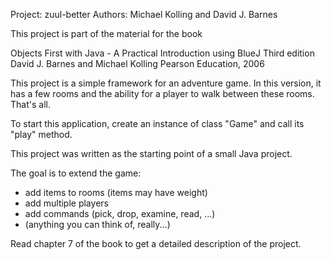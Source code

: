 Project: zuul-better
Authors: Michael Kolling and David J. Barnes

This project is part of the material for the book

   Objects First with Java - A Practical Introduction using BlueJ
   Third edition
   David J. Barnes and Michael Kolling
   Pearson Education, 2006
   
This project is a simple framework for an adventure game. In this version,
it has a few rooms and the ability for a player to walk between these rooms.
That's all.

To start this application, create an instance of class "Game" and call its
"play" method.

This project was written as the starting point of a small Java project.

The goal is to extend the game:

  - add items to rooms (items may have weight)
  - add multiple players
  - add commands (pick, drop, examine, read, ...)
  - (anything you can think of, really...)

Read chapter 7 of the book to get a detailed description of the project.
